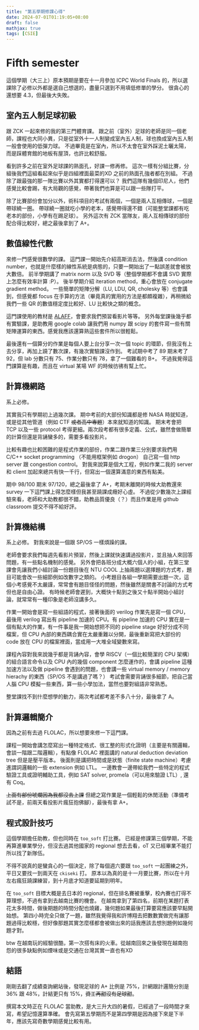 ```yaml
---
title: "第五學期修課心得"
date: 2024-07-01T01:19:05+08:00
draft: false
mathjax: true
tags: [CSIE]
---
```


# Fifth semester

這個學期（大三上）原本預期是要在十一月參加 ICPC World Finals 的，所以選課除了必修以外都是選自己想選的，盡量只選到不用填低修單的學分。
很貪心的還想要 4.3，但最後大失敗。

## 室內五人制足球初級
跟 ZCK 一起來修的我的第三門體育課。
跟之前（室外）足球的老師是同一個老師，課程也大同小異，只是從室外十一人制變成室內五人制，球也換成室內五人制一般會使用的低彈力球。
不過畢竟是在室內，所以不太會在室外踩泥土曬太陽，而是踩體育館的地板有屋頂，也許比較舒服。

看到許多之前在室外足球課的熟面孔，好課一修再修。
這次一樣有分組比賽，分組後我們這組看起來似乎是四組裡面最菜的XD 之前的熟面孔強者都在別組。
不過除了跟最強的那一隊比賽以外其實都打得還可以？
我們這隊有幾個印尼人，他們感覺比較會踢，有大局觀的感覺，帶著我們也算是可以跟一些隊打平。

除了比賽部份會加分以外，術科項目的考試有兩個，一個是兩人互相傳球，一個是帶球繞一圈。
帶球繞一圈就吃小學的老本，感覺帶得還不錯（可能整堂課都有吃老本的部份，小學有在踢足球）。
另外這次有 ZCK 當隊友，兩人互相傳球的部份配合得比較好，總之最後拿到了 A+。

## 數值線性代數
來修一門感覺很數學的課。
這門課一開始先介紹高斯消去法，然後講 condition number，也就是什麼樣的線性系統是病態的，只要一開始出了一點誤差就會被放大數倍。
前半學期講了 matrix norm 以及 SVD 等（整個學期都不會講 SVD 實際上怎麼有效率計算 :P）。
後半學期介紹 iteration method，重心會放在 conjugate gradient method。
一些簡單的矩陣分解（LU, LDU, QR, cholesky 等）也會講到，但感覺都 focus 在手算的方法（畢竟真的實用的方法是都頗複雜），再稍微給我們一些 QR 的數值穩定度比較好、LU 比較快之類的概念。

這門課使用的教材是 [ALAFF](https://www.cs.utexas.edu/~flame/laff/alaff/frontmatter.html)，會要求我們預習看影片等等。
另外每堂課後幾乎都有實驗課，是助教用 google colab 讓我們用 numpy 跟 scipy 的套件寫一些有關矩陣運算的東西。感覺我應該還算熟這些套件所以很輕鬆。

最後還有一個算分的作業是每個人要上台分享一次一個 topic 的環節，但我沒有上去分享，再加上蹺了數次課，有幾次實驗課沒作到。
考試期中考了 89 期末考了 92，但 lab 分數只有 75、作業分數只有 78，拿了一個難看的 B+。
不過我覺得這門課算是有趣，而且在 virtual 某場 WF 的時候彷彿有幫上忙。

## 計算機網路
系上必修。

其實我只有學期初上過幾次課。
期中考前的大部份知識都是修 NASA 時就知道，或是從其他管道（例如 CTF ~~或者高中專題~~）本來就知道的知識。
期末考會把 TCP 以及一些 protocol 考得更細。兩次段考都有很多定義、公式，雖然會做簡單的計算但還是背誦蠻多的，需要多看投影片。

比較有趣也比較困難的是程式作業的部份，作業二跟作業三分別要求我們用 C/C++ socket programming （不能用框架例如 drogon） 自己寫一個 http server 跟 congestion control。
對我來說算是個大工程，例如作業二我的 server 和 client 加起來總共有快一千行，但寫出一個還算滿意的東西有點美。

期中 98/100 期末 97/120，總之最後拿了 A+，考期末離開的時候大助教還來 survey 一下這門課上得怎麼樣但我甚至蹺課成癮好心虛。
不過從少數幾次上課經驗來看，老師和大助教都很不錯，助教品質優良（？）而且作業是用 github classroom 提交不得不給好評。

## 計算機結構
系上必修。
對我來說是一個跟 SP/OS 一樣煩躁的課。

老師會要求我們每週先看影片預習，然後上課就快速講過投影片，並且抽人來回答問題，有一些點名機制的感覺。
另外會把各班分成大概六個人的小組，在第三堂課會先讓我們小組討論一份題目後在 NTU COOL 上抽兩題以選擇題的方式考，題目可能會改一些細節例如改數字之類的。
小考題目各組一學期需要出題一次，這個小考感覺不太嚴謹，常常會有題目怪怪的問題，然後雖然是關書不討論的方式考但也是自由心證。
有時候老師會遲到，大概快十點到之後又十點半開始小組討論，就常常有一種印象是老師沒講多久。

作業一開始會是寫一些組語的程式，接著後面的 verilog 作業先是寫一個 CPU，最後用 verilog 寫出有 pipeline 加速的 CPU。有 pipeline 加速的 CPU 實在是一個有點大的作業，有一件事是我一開始想把不同的 pipeline stage 好好分成不同檔案，但 CPU 內部的東西耦合實在太嚴重難以分開，最後重新寫把大部份的 code 放在 CPU 的檔案裡面，當成用一大堆全域變數來寫。

課程內容對我來說幾乎都是背誦內容，會學 RISCV（一個比較簡潔的 CPU 架構）的組合語言命令以及 CPU 內的幾個 component 怎麼運作的，會講 pipeline 這種加速方法以及做 pipeline 會遇到的問題，也會講一些 virtual memory / memory hierachy 的東西（SP/OS 不是講過了嗎？）
考試會需要背誦很多細節，把自己當人腦 CPU 模擬一些東西，算一些小學加法，當然也要對組語非常熟悉。

整堂課找不到什麼想學的動力，兩次考試都考差不多八十分，最後拿了 A。

## 計算邏輯簡介
因為之前有去過 FLOLAC，所以想要來修一下這門課。

課程一開始會講怎麼寫出一種特定格式、很工整的形式化證明（主要是有關邏輯，會談一階跟二階邏輯），有點像 FLOLAC 裡面講的 natural deduction deviation tree 但是是壓平版本。
後面則是講把時間或是狀態（finite state machine）考慮進謂詞邏輯的一些 extension 例如 LTL。
一邊教會一邊帶給我們一些特定的程式驗證工具或證明輔助工具，例如 SAT solver, promela（可以用來驗證 LTL）, 還有 Coq。

~~上面有部份唬爛因為我都沒去上課~~ 但總之寫作業是一個輕鬆的休閒活動（準備考試不是，前兩天看投影片瘋狂抱佛腳），最後有拿 A+。

## 程式設計技巧
這個學期擔任助教，但也同時在 `too_soft` 打比賽。
已經是修課第三個學期，不能再算進畢業學分，但沒去過其他國家的 regional 想去去看，oT 又已經畢業不能打所以找了新隊伍。

不得不說真的是蠻貪心的一個決定，除了每個週六要跟 `too_soft` 一起團練之外，平日又要找一到兩天在 `ckiseki` 打。
原本以為真的是十一月要比賽，所以在十月左右瘋狂蹺課練習，到十月底才知道要延期到明年。

在 `too_soft` 目標大概是去日本的 regional，但在排名賽被重擊，校內賽也打得不算理想，不過有拿到去越南比賽的機會。
在越南拿到了第四名，前期在某題打表花太多時間，做後期題的時間分配也燒雞，幾何題如果最後打算要寫應該要早點開始想。
第四小時完全只做了一題，雖然我覺得我和許博翔去把數數實做完有讓那題過得比較穩，但好像那題其實怎麼樣都會被做出來的話我應該去想別題例如幾何題才對。

btw 在越南玩的經驗很酷，第一次搭有床的火車。從越南回來之後發現在越南抱怨的很多缺點例如煙味或是交通在台灣其實一直也有XD

## 結語
剛剛去翻了成績查詢網站後，發現足球的 A+ 比例是 75%，計網跟計邏簡分別是 36% 跟 48%，計結更只有 15%，~~資工再甜沒有足球甜~~。

撰寫本文時正在 FLOLAC 當助教，是大三升大四的暑假，已經過了一段時間才來寫，希望記憶還算準確。
會先寫第五學期而不是第四學期是因為接下來是下半年，應該先寫奇數學期感覺比較有用。
